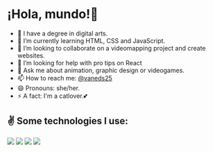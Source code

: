 # ¡Hola, mundo!👋


- 📖 I have a degree in digital arts.
- 🌱 I’m currently learning HTML, CSS and JavaScript.
- 👯 I’m looking to collaborate on a videomapping project and create websites.
- 🤔 I’m looking for help with pro tips on React
- 💬 Ask me about animation, graphic design or videogames.
- 📫 How to reach me: [@vaneds25](https://www.linkedin.com/in/vaneds/) 
- 😄 Pronouns: she/her.
- ⚡ A fact: I'm a catlover.💕

## ✌️ Some technologies I use: 
<img src="https://img.shields.io/badge/HTML5-E34F26?style=for-the-badge&logo=html5&logoColor=white" />
<img src="https://img.shields.io/badge/CSS3-1572B6?style=for-the-badge&logo=css3&logoColor=white" />
<img src="https://img.shields.io/badge/JavaScript-323330?style=for-the-badge&logo=javascript&logoColor=F7DF1E" />
<img src="https://img.shields.io/badge/GitHub-100000?style=for-the-badge&logo=github&logoColor=white" />





